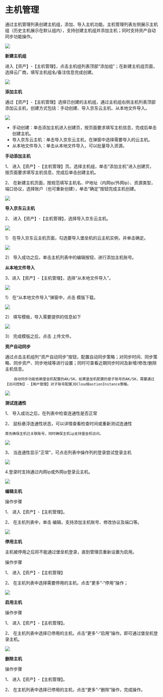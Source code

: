 # 主机管理

通过主机管理列表创建主机组，添加、导入主机功能。主机管理列表左侧展示主机组（历史主机展示在默认组内），支持创建主机组并添加主机；同时支持资产自动同步功能操作。

![](/image/Bastion/hostList.png) 

**新建主机组**

进入【资产】-【主机管理】，点击主机组列表顶部“添加组”；在新建主机组页面，选择云厂商，填写主机组名/备注信息完成创建。

![](/image/Bastion/hostList1.png) 

**添加主机**

通过【资产】-【主机管理】选择已创建的主机组，通过主机组右侧主机列表顶部添加云主机，创建方式包括：手动创建、导入京东云主机、从本地文件导入。

![](/image/Bastion/hostList2.png) 

- 手动创建：单击添加主机进入创建页，按页面要求填写主机信息，完成后单击创建主机。
- 导入京东云主机：单击导入京东云主机，在弹窗中选择需要导入的云主机。
- 从本地文件导入：单击从本地文件导入，可以批量导入资源。


**手动添加主机**

1、 进入【资产】-【主机管理】页。选择主机组，单击“添加主机”进入创建页，按页面要求填写主机信息，完成后单击创建主机。

2、 在新建主机页面，按规范填写主机名、IP地址（内网ip/外网ip）、资源类型，端口协议，选择账户（也可重新创建），单击“确定”按钮完成主机创建。

   ![](/image/Bastion/addHost.png) 
   

**导入京东云主机**

2、 进入【资产】-【主机管理】，选择导入京东云主机。

 ![](/image/Bastion/import-ecs1.png) 
    
  1） 在导入京东云主机页面，勾选要导入堡垒机的云主机实例，并单击确定。
  
  ![](/image/Bastion/import-ecs2.png) 
  
  2） 导入成功之后，单击主机列表中的编辑按钮，进行添加主机账号。

**从本地文件导入**
 
3、进入【资产】-【主机管理】，选择“从本地文件导入”。

![](/image/Bastion/hostimport.png) 

  1） 在“从本地文件导入”弹窗中，点击 模版下载。
  
  ![](/image/Bastion/templatedownload.png)
  
  2） 填写模板，导入需要提供的信息如下
    
  ![](/image/Bastion/modelHost.png) 
  
  3） 完成模版之后，点击 上传文件。
  
**资产自动同步**

通过点击主机组列“资产自动同步”按钮，配置自动同步策略；对同步时间、同步策略、同步资产、同步地域等进行设置；同时可查看近期同步时间及新增/修改/删除主机信息。

        自动同步功能依赖堡垒机配置的AK/SK，如果堡垒机配置的是子账号的AK/SK，需要通过【访问控制】-【用户管理】对子账号配置JDCloudBastionInstance策略。

![](/image/Bastion/zdtb.png) 
  
**测试连通性**  
  
1、 导入成功之后，在列表中检查连通性是否正常

2、 鼠标悬浮连通性状态，可以详情查看检查时间或重新测试连通性

    首先确保主机已关联账号，同时确保主机ip支持堡垒机访问。

 ![](/image/Bastion/test.png) 

3、 当连通性显示“正常”，可点击列表中操作列的登录尝试登录主机

 ![](/image/Bastion/onBoard.png) 
 
4.登录时支持通过内网ip或外网ip登录云主机。

 ![](/image/Bastion/onBoardip.png) 
 
**编辑主机**

操作步骤

1、 进入【资产】-【主机管理】。

2、 在主机列表中，单击 编辑，支持添加主机账号、修改协议及端口等。

  ![](/image/Bastion/editHost.png) 
  

**停用主机**

主机被停用之后将不能通过堡垒机登录，直到管理员重新设置为启用。

操作步骤

1、 进入【资产】-【主机管理】

2、 在主机列表中选择需要停用的主机，点击“更多”-“停用”操作；

  ![](/image/Bastion/stopHost.png) 

**启用主机**

操作步骤

1、 进入【资产】-【主机管理】。

2、 在主机列表中选择已停用的主机，点击“更多”-“启用”操作。即可通过堡垒机登录主机。

  ![](/image/Bastion/startHost.png) 

**删除主机**

操作步骤

1、 进入【资产】-【主机管理】。

2、 在主机列表中选择已停用的主机，点击“更多”-“删除”操作，完成操作。

